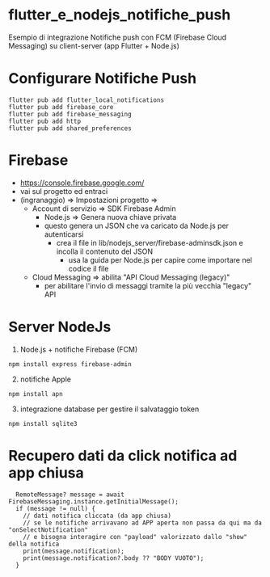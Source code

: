 # flutter_e_nodejs_notifiche_push
Esempio di integrazione Notifiche push con FCM (Firebase Cloud Messaging) su client-server (app Flutter + Node.js)

# Configurare Notifiche Push
```
flutter pub add flutter_local_notifications
flutter pub add firebase_core
flutter pub add firebase_messaging
flutter pub add http
flutter pub add shared_preferences
```

# Firebase
- https://console.firebase.google.com/
- vai sul progetto ed entraci
- (ingranaggio) => Impostazioni progetto =>
  - Account di servizio => SDK Firebase Admin
    - Node.js => Genera nuova chiave privata
    - questo genera un JSON che va caricato da Node.js per autenticarsi
      - crea il file in  lib/nodejs_server/firebase-adminsdk.json  e incolla il contenuto del JSON
        - usa la guida per Node.js per capire come importare nel codice il file
  - Cloud Messaging => abilita "API Cloud Messaging (legacy)"
    - per abilitare l'invio di messaggi tramite la più vecchia "legacy" API

# Server NodeJs
1. Node.js + notifiche Firebase (FCM)
```
npm install express firebase-admin
```
2. notifiche Apple
```
npm install apn
```
3. integrazione database per gestire il salvataggio token
```
npm install sqlite3
```

# Recupero dati da click notifica ad app chiusa
```
  RemoteMessage? message = await FirebaseMessaging.instance.getInitialMessage();
  if (message != null) {
    // dati notifica cliccata (da app chiusa)
    // se le notifiche arrivavano ad APP aperta non passa da qui ma da "onSelectNotification"
    // e bisogna interagire con "payload" valorizzato dallo "show" della notifica
    print(message.notification);
    print(message.notification?.body ?? "BODY VUOTO");
  }
```